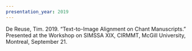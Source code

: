 ```yaml
---
presentation_year: 2019
---
```

De Reuse, Tim. 2019. “Text-to-Image Alignment on Chant Manuscripts.” Presented at the Workshop on SIMSSA XIX, CIRMMT, McGill University, Montreal, September 21.
